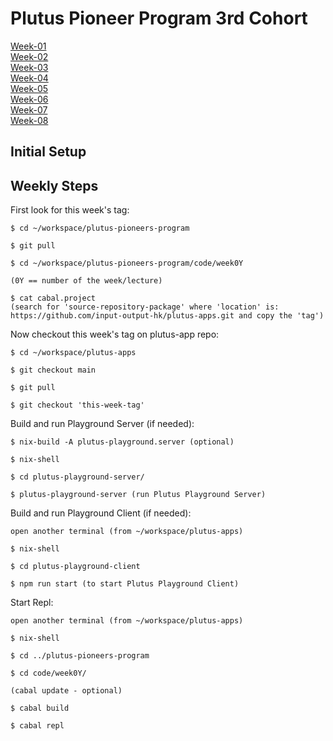 # Plutus Pioneer Program 3rd Cohort

[Week-01](lectures/week01/) \
[Week-02](lectures/week02/) \
[Week-03](lectures/week03/) \
[Week-04](lectures/week04/) \
[Week-05](lectures/week05/) \
[Week-06](lectures/week06/) \
[Week-07](lectures/week07/) \
[Week-08](lectures/week08/) 


## Initial Setup





## Weekly Steps

First look for this week's tag:

```
$ cd ~/workspace/plutus-pioneers-program

$ git pull

$ cd ~/workspace/plutus-pioneers-program/code/week0Y

(0Y == number of the week/lecture)

$ cat cabal.project 
(search for 'source-repository-package' where 'location' is: https://github.com/input-output-hk/plutus-apps.git and copy the 'tag')
```

Now checkout this week's tag on plutus-app repo:

```
$ cd ~/workspace/plutus-apps

$ git checkout main

$ git pull

$ git checkout 'this-week-tag'
```

Build and run Playground Server (if needed):

```
$ nix-build -A plutus-playground.server (optional)

$ nix-shell

$ cd plutus-playground-server/

$ plutus-playground-server (run Plutus Playground Server)
```

Build and run Playground Client (if needed):

```
open another terminal (from ~/workspace/plutus-apps)

$ nix-shell

$ cd plutus-playground-client

$ npm run start (to start Plutus Playground Client)
```


Start Repl:

```
open another terminal (from ~/workspace/plutus-apps)

$ nix-shell

$ cd ../plutus-pioneers-program

$ cd code/week0Y/

(cabal update - optional)

$ cabal build

$ cabal repl
```